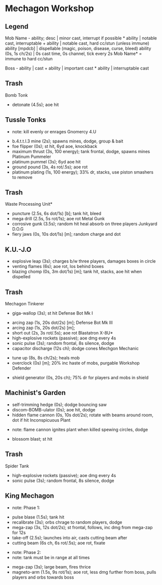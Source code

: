 # Mechagon Workshop

## Legend
Mob Name
    - ability; desc   | minor cast, interrupt if possible
    * ability         | notable cast, interruptable
    + ability         | notable cast, hard cc/stun (unless immune)
      ability [mpdcb] | dispellable (magic, poison, disease, curse, bleed)
    ability (0s, 1s ch/2s) | 0s cast time, 0s channel, tick every 2s 
Mob Name* = immune to hard cc/stun

Boss
    - ability | cast
    + ability | important cast
    * ability | interruptable cast

## Trash
Bomb Tonk
  * detonate (4.5s); aoe hit

## Tussle Tonks
  - note: kill evenly or enrages
Gnomercy 4.U
  + b.4.t.t.l.3 mine (2s); spawns mines, dodge, group & bait
  + foe flipper (0s); st hit, 6yd aoe, knockback
  + maximum thrust (3s, 100 energy); tank frontal, dodge, spawns mines
Platinum Pummeler
  + platinum pummel (3s); 6yd aoe hit
  + ground pound (3s, 4s rot/.5s); aoe rot
  + platinum plating (1s, 100 energy); 33% dr, stacks, use piston smashers to remove
  
## Trash
Waste Processing Unit*
  + puncture (2.5s, 6s dot/1s) [b]; tank hit, bleed
  + mega drill (2.5s, 5s rot/1s); aoe rot
Metal Gunk
  + corrosive gunk (3.5s); random hit heal absorb on three players
Junkyard D.O.G
  + fiery jaws (0s, 10s dot/1s) [m]; random charge and dot

## K.U.-J.O
  + explosive leap (3s); charges b/w three players, damages boxes in circle
  + venting flames (6s); aoe rot, los behind boxes
  + blazing chomp (0s, 3m dot/1s) [m]; tank hit, stacks, aoe hit when dispelled

## Trash
Mechagon Tinkerer
  * giga-wallop (3s); st hit
Defense Bot Mk I
  + arcing zap (1s, 20s dot/2s) [m]; 
Defense Bot Mk III
  + arcing zap (1s, 20s dot/2s) [m]; 
  + short out (2s, 3s rot/.5s); aoe rot
Blastatron X-8U*
  + high-explosive rockets (passive); aoe dmg every 4s
  + sonic pulse (3s); random frontal, 8s silence, dodge
  + capacitor discharge (12s ch); dodge cones
Mechgon Mechanic
  * tune up (8s, 8s ch/2s); heals mob
  * overclock (0s) [m]; 20% inc haste of mobs, purgable
Workshop Defender
  + shield generator (0s, 20s ch); 75% dr for players and mobs in shield

## Machinist's Garden
  + self-trimming hedge (0s); dodge bouncing saw
  + discom-BOMB-ulator (0s); aoe hit, dodge
  + hidden flame cannon (0s, 10s dot/2s); rotate with beams around room, dot if hit
Inconspicuous Plant
  - note: flame cannon ignites plant when killed spewing circles, dodge
  + blossom blast; st hit

## Trash
Spider Tank
  + high-explosive rockets (passive); aoe dmg every 4s
  + sonic pulse (3s); random frontal, 8s silence, dodge

## King Mechagon
  - note: Phase 1:
  + pulse blase (1.5s); tank hit
  + recalibrate (3s); orbs chrage to random players, dodge
  + mega-zap (3s, 12s dot/2s); st frontal, follows, inc dmg from mega-zap for 12s
  + take-off (2.5s); launches into air, casts cutting beam after
  + cutting beam (6s ch, 6s rot/.5s); aoe rot, fixate
  - note: Phase 2:
  - note: tank must be in range at all times
  + mega-zap (3s); large beam, fires thrice
  + magneto-arm (1.5s, 9s rot/1s); aoe rot, less dmg further from boss, pulls players and orbs towards boss
